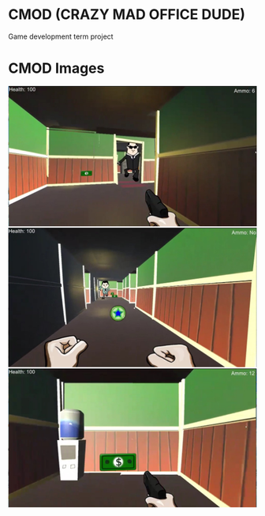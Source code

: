 # CMOD (CRAZY MAD OFFICE DUDE)
Game development term project

# CMOD Images
![Main Image](cmod_image/cmod1.jpg)
![Game Image](cmod_image/cmod2.jpg)
![Game Image](cmod_image/cmod3.jpg)
